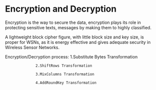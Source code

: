 # Encryption and Decryption
Encryption is the way to secure the data, encryption plays its role in protecting sensitive texts, messages by making them to highly classified. 

A lightweight block cipher figure, with little block size and key size, is proper for WSNs, as it is energy effective and gives adequate security in Wireless Sensor Networks. 

Encryption/Decryption process:
                  1.Substitute Bytes Transformation

                  2.ShiftRows Transformation 

                  3.MixColumns Transformation 

                  4.AddRoundKey Transformation 

